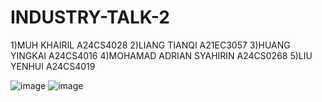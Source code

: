 # INDUSTRY-TALK-2
1)MUH KHAIRIL A24CS4028 
2)LIANG TIANQI A21EC3057 
3)HUANG YINGKAI A24CS4016 
4)MOHAMAD ADRIAN SYAHIRIN A24CS0268 
5)LIU YENHUI A24CS4019

![image](https://github.com/user-attachments/assets/b7400e63-eec0-4caa-99e5-7fdf81f72db7)
![image](https://github.com/user-attachments/assets/074a5151-a0a4-4dba-bdcd-c723feb50386)

